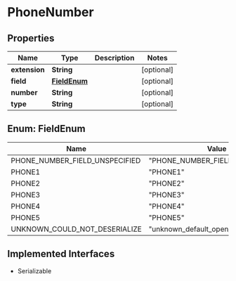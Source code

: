 

# PhoneNumber


## Properties

| Name | Type | Description | Notes |
|------------ | ------------- | ------------- | -------------|
|**extension** | **String** |  |  [optional] |
|**field** | [**FieldEnum**](#FieldEnum) |  |  [optional] |
|**number** | **String** |  |  [optional] |
|**type** | **String** |  |  [optional] |



## Enum: FieldEnum

| Name | Value |
|---- | -----|
| PHONE_NUMBER_FIELD_UNSPECIFIED | &quot;PHONE_NUMBER_FIELD_UNSPECIFIED&quot; |
| PHONE1 | &quot;PHONE1&quot; |
| PHONE2 | &quot;PHONE2&quot; |
| PHONE3 | &quot;PHONE3&quot; |
| PHONE4 | &quot;PHONE4&quot; |
| PHONE5 | &quot;PHONE5&quot; |
| UNKNOWN_COULD_NOT_DESERIALIZE | &quot;unknown_default_open_api&quot; |


## Implemented Interfaces

* Serializable

